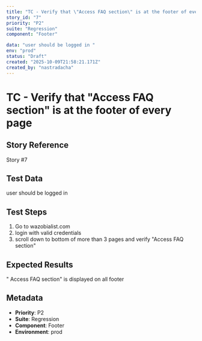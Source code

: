 ```yaml
---
title: "TC - Verify that \"Access FAQ section\" is at the footer of every page"
story_id: "7"
priority: "P2"
suite: "Regression"
component: "Footer"

data: "user should be logged in "
env: "prod"
status: "Draft"
created: "2025-10-09T21:58:21.171Z"
created_by: "nastradacha"
---
```


# TC - Verify that "Access FAQ section" is at the footer of every page

## Story Reference
Story #7



## Test Data
user should be logged in 


## Test Steps
1. Go to wazobialist.com
2. login with valid credentials
3. scroll down to bottom of more than 3 pages and verify  "Access FAQ section"

## Expected Results
" Access FAQ section" is displayed on all footer

## Metadata
- **Priority**: P2
- **Suite**: Regression
- **Component**: Footer
- **Environment**: prod
